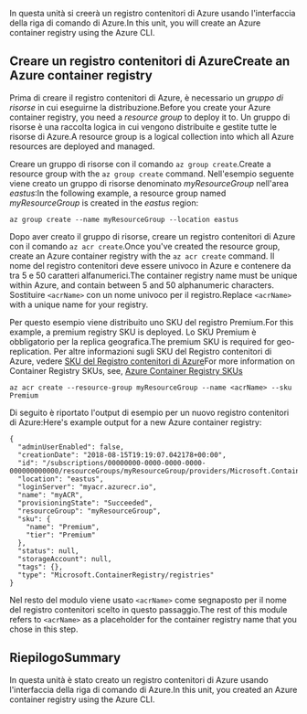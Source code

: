 <span data-ttu-id="07047-101">In questa unità si creerà un registro contenitori di Azure usando l'interfaccia della riga di comando di Azure.</span><span class="sxs-lookup"><span data-stu-id="07047-101">In this unit, you will create an Azure container registry using the Azure CLI.</span></span>

## <a name="create-an-azure-container-registry"></a><span data-ttu-id="07047-102">Creare un registro contenitori di Azure</span><span class="sxs-lookup"><span data-stu-id="07047-102">Create an Azure container registry</span></span>

<span data-ttu-id="07047-103">Prima di creare il registro contenitori di Azure, è necessario un *gruppo di risorse* in cui eseguirne la distribuzione.</span><span class="sxs-lookup"><span data-stu-id="07047-103">Before you create your Azure container registry, you need a *resource group* to deploy it to.</span></span> <span data-ttu-id="07047-104">Un gruppo di risorse è una raccolta logica in cui vengono distribuite e gestite tutte le risorse di Azure.</span><span class="sxs-lookup"><span data-stu-id="07047-104">A resource group is a logical collection into which all Azure resources are deployed and managed.</span></span>

<span data-ttu-id="07047-105">Creare un gruppo di risorse con il comando `az group create`.</span><span class="sxs-lookup"><span data-stu-id="07047-105">Create a resource group with the `az group create` command.</span></span> <span data-ttu-id="07047-106">Nell'esempio seguente viene creato un gruppo di risorse denominato *myResourceGroup* nell'area *eastus*:</span><span class="sxs-lookup"><span data-stu-id="07047-106">In the following example, a resource group named *myResourceGroup* is created in the *eastus* region:</span></span>

```azurecli
az group create --name myResourceGroup --location eastus
```

<span data-ttu-id="07047-107">Dopo aver creato il gruppo di risorse, creare un registro contenitori di Azure con il comando `az acr create`.</span><span class="sxs-lookup"><span data-stu-id="07047-107">Once you've created the resource group, create an Azure container registry with the `az acr create` command.</span></span> <span data-ttu-id="07047-108">Il nome del registro contenitori deve essere univoco in Azure e contenere da tra 5 e 50 caratteri alfanumerici.</span><span class="sxs-lookup"><span data-stu-id="07047-108">The container registry name must be unique within Azure, and contain between 5 and 50 alphanumeric characters.</span></span> <span data-ttu-id="07047-109">Sostituire `<acrName>` con un nome univoco per il registro.</span><span class="sxs-lookup"><span data-stu-id="07047-109">Replace `<acrName>` with a unique name for your registry.</span></span>

<span data-ttu-id="07047-110">Per questo esempio viene distribuito uno SKU del registro Premium.</span><span class="sxs-lookup"><span data-stu-id="07047-110">For this example, a premium registry SKU is deployed.</span></span> <span data-ttu-id="07047-111">Lo SKU Premium è obbligatorio per la replica geografica.</span><span class="sxs-lookup"><span data-stu-id="07047-111">The premium SKU is required for geo-replication.</span></span> <span data-ttu-id="07047-112">Per altre informazioni sugli SKU del Registro contenitori di Azure, vedere [SKU del Registro contenitori di Azure](https://docs.microsoft.com/azure/container-registry/container-registry-skus)</span><span class="sxs-lookup"><span data-stu-id="07047-112">For more information on Container Registry SKUs, see, [Azure Container Registry SKUs](https://docs.microsoft.com/azure/container-registry/container-registry-skus)</span></span>

```azurecli
az acr create --resource-group myResourceGroup --name <acrName> --sku Premium
```

<span data-ttu-id="07047-113">Di seguito è riportato l'output di esempio per un nuovo registro contenitori di Azure:</span><span class="sxs-lookup"><span data-stu-id="07047-113">Here's example output for a new Azure container registry:</span></span>

```console
{
  "adminUserEnabled": false,
  "creationDate": "2018-08-15T19:19:07.042178+00:00",
  "id": "/subscriptions/00000000-0000-0000-0000-000000000000/resourceGroups/myResourceGroup/providers/Microsoft.ContainerRegistry/registries/myACR0007",
  "location": "eastus",
  "loginServer": "myacr.azurecr.io",
  "name": "myACR",
  "provisioningState": "Succeeded",
  "resourceGroup": "myResourceGroup",
  "sku": {
    "name": "Premium",
    "tier": "Premium"
  },
  "status": null,
  "storageAccount": null,
  "tags": {},
  "type": "Microsoft.ContainerRegistry/registries"
}
```

<span data-ttu-id="07047-114">Nel resto del modulo viene usato `<acrName>` come segnaposto per il nome del registro contenitori scelto in questo passaggio.</span><span class="sxs-lookup"><span data-stu-id="07047-114">The rest of this module refers to `<acrName>` as a placeholder for the container registry name that you chose in this step.</span></span>

## <a name="summary"></a><span data-ttu-id="07047-115">Riepilogo</span><span class="sxs-lookup"><span data-stu-id="07047-115">Summary</span></span>

<span data-ttu-id="07047-116">In questa unità è stato creato un registro contenitori di Azure usando l'interfaccia della riga di comando di Azure.</span><span class="sxs-lookup"><span data-stu-id="07047-116">In this unit, you created an Azure container registry using the Azure CLI.</span></span>